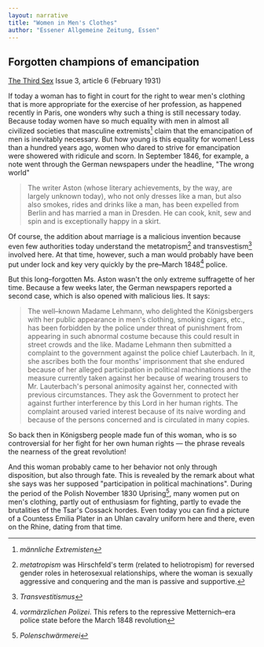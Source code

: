 ```yaml
---
layout: narrative
title: "Women in Men's Clothes"
author: "Essener Allgemeine Zeitung, Essen"
---
```


## Forgotten champions of emancipation

[The Third Sex](/das-dritte-geschlecht/) Issue 3, article 6 (February 1931)

If today a woman has to fight in court for the right to wear men's clothing that is more appropriate for the exercise of her profession, as happened recently in Paris, one wonders why such a thing is still necessary today. Because today women have so much equality with men in almost all civilized societies that masculine extremists[^fn1] claim that the emancipation of men is inevitably necessary. But how young is this equality for women! Less than a hundred years ago, women who dared to strive for emancipation were showered with ridicule and scorn. In September 1846, for example, a note went through the German newspapers under the headline, "The wrong world"

> The writer Aston (whose literary achievements, by the way, are largely unknown today), who not only dresses like a man, but also also smokes, rides and drinks like a man, has been expelled from Berlin and has married a man in Dresden. He can cook, knit, sew and spin and is exceptionally happy in a skirt.

Of course, the addition about marriage is a malicious invention because even few authorities today understand the metatropism[^fn2] and transvestism[^fn3] involved here. At that time, however, such a man would probably have been put under lock and key very quickly by the pre&ndash;March 1848[^fn4] police.

But this long&ndash;forgotten Ms. Aston wasn't the only extreme suffragette of her time. Because a few weeks later, the German newspapers reported a second case, which is also opened with malicious lies. It says:

> The well&ndash;known Madame Lehmann, who delighted the Königsbergers with her public appearance in men's clothing, smoking cigars, etc., has been forbidden by the police under threat of punishment from appearing in such abnormal costume because this could result in street crowds and the like. Madame Lehmann then submitted a complaint to the government against the police chief Lauterbach. In it, she ascribes both the four months' imprisonment that she endured because of her alleged participation in political machinations and the measure currently taken against her because of wearing trousers to Mr. Lauterbach's personal animosity against her, connected with previous circumstances. They ask the Government to protect her against further interference by this Lord in her human rights. The complaint aroused varied interest because of its naive wording and because of the persons concerned and is circulated in many copies.

So back then in Königsberg people made fun of this woman, who is so controversial for her fight for her own human rights &mdash; the phrase reveals the nearness of the great revolution!

And this woman probably came to her behavior not only through disposition, but also through fate. This is revealed by the remark about what she says was her supposed "participation in political machinations". During the period of the Polish November 1830 Uprising[^fn5], many women put on men's clothing, partly out of enthusiasm for fighting, partly to evade the brutalities of the Tsar's Cossack hordes. Even today you can find a picture of a Countess Emilia Plater in an Uhlan cavalry uniform here and there, even on the Rhine, dating from that time.

[^fn1]: _männliche Extremisten_
[^fn2]: _metatropism_ was Hirschfeld's term (related to heliotropism) for reversed gender roles in heterosexual relationships, where the woman is sexually aggressive and conquering and the man is passive and supportive.
[^fn3]: _Transvestitismus_
[^fn4]: _vormärzlichen Polizei_. This refers to the repressive Metternich&ndash;era police state before the March 1848 revolution
[^fn5]: _Polenschwärmerei_
